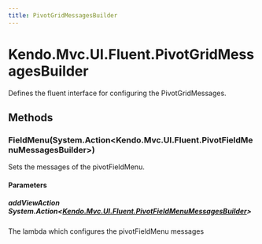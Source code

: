```yaml
---
title: PivotGridMessagesBuilder
---
```


# Kendo.Mvc.UI.Fluent.PivotGridMessagesBuilder
Defines the fluent interface for configuring the PivotGridMessages.




## Methods


### FieldMenu(System.Action\<Kendo.Mvc.UI.Fluent.PivotFieldMenuMessagesBuilder\>)
Sets the messages of the pivotFieldMenu.


#### Parameters

##### addViewAction System.Action<[Kendo.Mvc.UI.Fluent.PivotFieldMenuMessagesBuilder](/api/wrappers/aspnet-mvc/Kendo.Mvc.UI.Fluent/PivotFieldMenuMessagesBuilder)>
The lambda which configures the pivotFieldMenu messages






